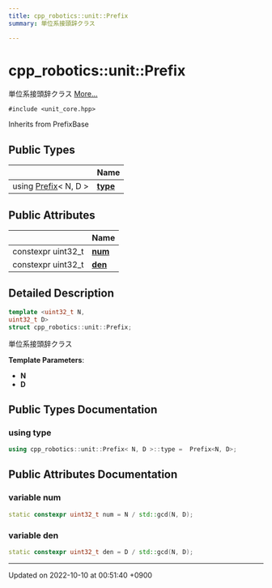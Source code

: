 ```yaml
---
title: cpp_robotics::unit::Prefix
summary: 単位系接頭辞クラス 

---
```


# cpp_robotics::unit::Prefix



単位系接頭辞クラス  [More...](#detailed-description)


`#include <unit_core.hpp>`

Inherits from PrefixBase

## Public Types

|                | Name           |
| -------------- | -------------- |
| using [Prefix](/cpp_robotics/doxybook/Classes/structcpp__robotics_1_1unit_1_1Prefix/)< N, D > | **[type](/cpp_robotics/doxybook/Classes/structcpp__robotics_1_1unit_1_1Prefix/#using-type)**  |

## Public Attributes

|                | Name           |
| -------------- | -------------- |
| constexpr uint32_t | **[num](/cpp_robotics/doxybook/Classes/structcpp__robotics_1_1unit_1_1Prefix/#variable-num)**  |
| constexpr uint32_t | **[den](/cpp_robotics/doxybook/Classes/structcpp__robotics_1_1unit_1_1Prefix/#variable-den)**  |

## Detailed Description

```cpp
template <uint32_t N,
uint32_t D>
struct cpp_robotics::unit::Prefix;
```

単位系接頭辞クラス 

**Template Parameters**: 

  * **N** 
  * **D** 

## Public Types Documentation

### using type

```cpp
using cpp_robotics::unit::Prefix< N, D >::type =  Prefix<N, D>;
```


## Public Attributes Documentation

### variable num

```cpp
static constexpr uint32_t num = N / std::gcd(N, D);
```


### variable den

```cpp
static constexpr uint32_t den = D / std::gcd(N, D);
```


-------------------------------

Updated on 2022-10-10 at 00:51:40 +0900